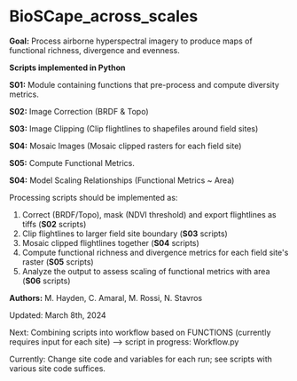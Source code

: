 # BioSCape_across_scales

**Goal:** Process airborne hyperspectral imagery to produce maps of functional richness, divergence and evenness.

**Scripts implemented in Python**

**S01:** Module containing functions that pre-process and compute diversity metrics.

**S02:** Image Correction (BRDF & Topo)

**S03:** Image Clipping (Clip flightlines to shapefiles around field sites)

**S04:** Mosaic Images (Mosaic clipped rasters for each field site)

**S05:** Compute Functional Metrics.

**S04:** Model Scaling Relationships (Functional Metrics ~ Area)

Processing scripts should be implemented as:
1. Correct (BRDF/Topo), mask (NDVI threshold) and export flightlines as tiffs (**S02** scripts)
2. Clip flightlines to larger field site boundary (**S03** scripts)
3. Mosaic clipped flightlines together (**S04** scripts)
4. Compute functional richness and divergence metrics for each field site's raster (**S05** scripts)
5. Analyze the output to assess scaling of functional metrics with area (**S06** scripts)

**Authors:** M. Hayden, C. Amaral, M. Rossi, N. Stavros

Updated: March 8th, 2024

Next: Combining scripts into workflow based on FUNCTIONS (currently requires input for each site) --> script in progress: Workflow.py

Currently: Change site code and variables for each run; see scripts with various site code suffices.
